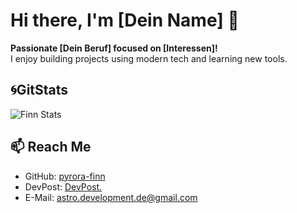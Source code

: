# Hi there, I'm [Dein Name] 👋

**Passionate [Dein Beruf] focused on [Interessen]!**  
I enjoy building projects using modern tech and learning new tools.

## 🌀GitStats
![Finn Stats](https://github-readme-stats.vercel.app/api?username=GitHub&show_icons=true&theme=holi)

## 📫 Reach Me
- GitHub: [pyrora-finn](https://github.com/pyrora-finn)
- DevPost: [DevPost.](https://devpost.com/pyrora-finn?ref_content=user-portfolio&ref_feature=portfolio&ref_medium=global-nav)
- E-Mail: [astro.development.de@gmail.com](astro.development.de@gmail.com)
